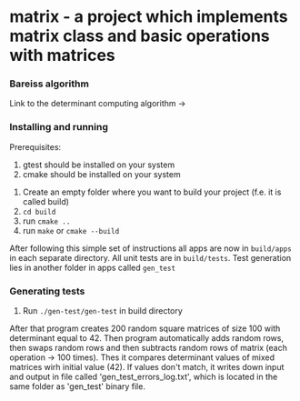 # matrix - a project which implements matrix class and basic operations with matrices

### Bareiss algorithm
Link to the determinant computing algorithm -> 

### Installing and running

Prerequisites:
1) gtest should be installed on your system
2) cmake should be installed on your system

1. Create an empty folder where you want to build your project (f.e. it is called build)
2. `cd build`
3. run `cmake .. `
4. run `make` or `cmake --build`

After following this simple set of instructions all apps are now in `build/apps` in each separate directory. All unit tests are in `build/tests`. Test generation lies in another folder in apps called `gen_test` 

### Generating tests

1. Run `./gen-test/gen-test` in build directory

After that program creates 200 random square matrices of size 100 with determinant equal to 42. Then program automatically adds random rows, then swaps random rows and then subtracts random rows of matrix (each operation -> 100 times). Thes it compares determinant values of mixed matrices wirh initial value (42). If values don't match, it writes down input and output in file called 'gen_test_errors_log.txt', which is located in the same folder as 'gen_test' binary file.